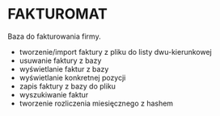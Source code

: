 # FAKTUROMAT
Baza do fakturowania firmy.

- tworzenie/import faktury z pliku do listy dwu-kierunkowej
- usuwanie faktury z bazy
- wyświetlanie faktur z bazy
- wyświetlanie konkretnej pozycji
- zapis faktury z bazy do pliku
- wyszukiwanie faktur
- tworzenie rozliczenia miesięcznego z hashem
